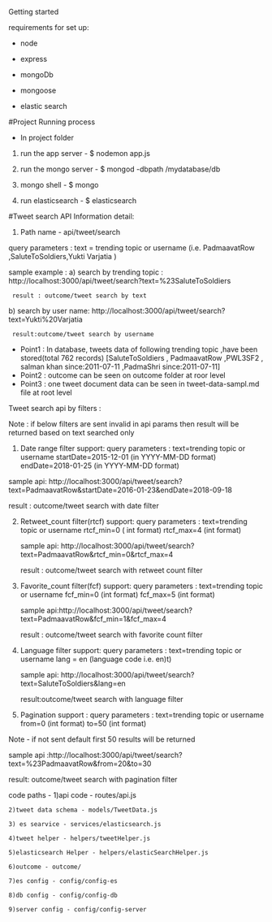 Getting started

requirements for set up:
- node

- express

- mongoDb

- mongoose

- elastic search

#Project Running process
- In project folder
1) run the app server - $ nodemon app.js

2) run the mongo server -  $ mongod -dbpath /mydatabase/db

3) mongo shell -  $ mongo

4) run elasticsearch - $ elasticsearch


#Tweet search API Information detail:   

1) Path name - api/tweet/search  

  query parameters :
  text = trending topic or username  (i.e. PadmaavatRow ,SaluteToSoldiers,Yukti Varjatia )    

  sample example :
  a) search by trending topic : http://localhost:3000/api/tweet/search?text=%23SaluteToSoldiers

     result : outcome/tweet search by text
  b) search  by user name: http://localhost:3000/api/tweet/search?text=Yukti%20Varjatia

     result:outcome/tweet search by username

  - Point1 : In database, tweets data of  following trending topic ,have been stored(total 762 records)
     [SaluteToSoldiers , PadmaavatRow ,PWL3SF2 , salman khan since:2011-07-11 ,PadmaShri since:2011-07-11]
  - Point2 : outcome can be seen on outcome folder at roor level
  - Point3 : one tweet document data can be seen in tweet-data-sampl.md file at root level


Tweet search api by filters :

Note : if below filters are sent invalid in api params then result will be returned based on text searched only

1) Date range filter support:
  query parameters :
  text=trending topic or username
  startDate=2015-12-01   (in YYYY-MM-DD format)
  endDate=2018-01-25    (in YYYY-MM-DD format)

  sample api: http://localhost:3000/api/tweet/search?text=PadmaavatRow&startDate=2016-01-23&endDate=2018-09-18

  result : outcome/tweet search with date filter

2) Retweet_count filter(rtcf) support:
   query parameters :
   text=trending topic or username
   rtcf_min=0 ( int format)
   rtcf_max=4  (int format)

   sample api: http://localhost:3000/api/tweet/search?text=PadmaavatRow&rtcf_min=0&rtcf_max=4

   result : outcome/tweet search with retweet count filter

3) Favorite_count filter(fcf) support:
    query parameters :
    text=trending topic or username
    fcf_min=0   (int format)
    fcf_max=5   (int format)

    sample api:http://localhost:3000/api/tweet/search?text=PadmaavatRow&fcf_min=1&fcf_max=4

    result : outcome/tweet search with favorite count filter

4) Language filter support:
   query parameters :
   text=trending topic or username
   lang = en (language code i.e. en)t)

   sample api: http://localhost:3000/api/tweet/search?text=SaluteToSoldiers&lang=en

   result:outcome/tweet search with language filter

5) Pagination support :
  query parameters :
  text=trending topic or username
  from=0   (int format)
  to=50   (int format)

  Note - if not sent default first 50 results will be returned

  sample api :http://localhost:3000/api/tweet/search?text=%23PadmaavatRow&from=20&to=30

  result: outcome/tweet search with pagination filter



code paths -
    1)api code - routes/api.js

    2)tweet data schema - models/TweetData.js

    3) es searvice - services/elasticsearch.js

    4)tweet helper - helpers/tweetHelper.js

    5)elasticsearch Helper - helpers/elasticSearchHelper.js

    6)outcome - outcome/

    7)es config - config/config-es

    8)db config - config/config-db

    9)server config - config/config-server    
